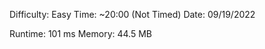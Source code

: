 

Difficulty: Easy
Time:       ~20:00 (Not Timed)
Date:       09/19/2022

Runtime:    101 ms
Memory:     44.5 MB